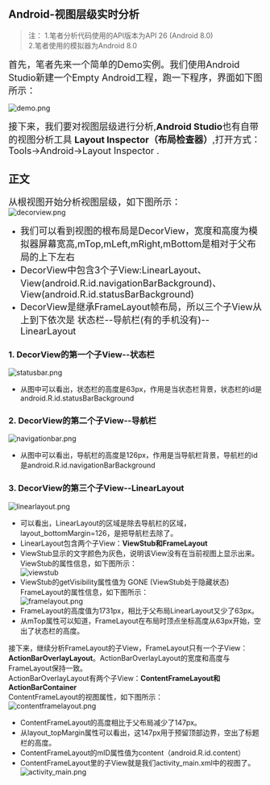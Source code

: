 ## Android-视图层级实时分析
>注：
 1.笔者分析代码使用的API版本为API 26 (Android 8.0)<br>
 2.笔者使用的模拟器为Android 8.0<br>

<font size = '4'></font>
<font size = '4'>首先，笔者先来一个简单的Demo实例。我们使用Android Studio新建一个Empty Android工程，跑一下程序，界面如下图所示：</font><br>

![demo.png](https://github.com/tuke0919/CompatStatusBar/blob/master/shotscreen/demo.png)<br>

<font size = '4'>接下来，我们要对视图层级进行分析,**Android Studio**也有自带的视图分析工具 **Layout Inspector（布局检查器）**,打开方式：Tools->Android->Layout Inspector .</font><br>

## 正文
<font size = '4'>从根视图开始分析视图层级，如下图所示：</font><br>
![decorview.png](https://github.com/tuke0919/CompatStatusBar/blob/master/shotscreen/decorview.png)<br>

* <font size = '4'>我们可以看到视图的根布局是DecorView，宽度和高度为模拟器屏幕宽高,mTop,mLeft,mRight,mBottom是相对于父布局的上下左右</font><br>
* <font size = '4'>DecorView中包含3个子View:LinearLayout、View(android.R.id.navigationBarBackground)、View(android.R.id.statusBarBackground)</font><br>
* <font size = '4'>DecorView是继承FrameLayout帧布局，所以三个子View从上到下依次是 状态栏--导航栏(有的手机没有)--LinearLayout</font><br>

### 1. DecorView的第一个子View--状态栏  
![statusbar.png](https://github.com/tuke0919/CompatStatusBar/blob/master/shotscreen/statusbar.png)  

* 从图中可以看出，状态栏的高度是63px，作用是当状态栏背景，状态栏的id是android.R.id.statusBarBackground
### 2. DecorView的第二个子View--导航栏  
![navigationbar.png](https://github.com/tuke0919/CompatStatusBar/blob/master/shotscreen/navigation.png)  

* 从图中可以看出，导航栏的高度是126px，作用是当导航栏背景，导航栏的id是android.R.id.navigationBarBackground  
### 3. DecorView的第三个子View--LinearLayout  
  ![linearlayout.png](https://github.com/tuke0919/CompatStatusBar/blob/master/shotscreen/linearlayout.png)  
  * 可以看出，LinearLayout的区域是除去导航栏的区域，layout_bottomMargin=126，是把导航栏去除了。
  * LinearLayout包含两个子View：**ViewStub和FrameLayout**  
  * ViewStub显示的文字颜色为灰色，说明该View没有在当前视图上显示出来。 
ViewStub的属性信息，如下图所示：  
![viewstub](https://github.com/tuke0919/CompatStatusBar/blob/master/shotscreen/viewstub.png)  
* ViewStub的getVisibility属性值为 GONE (ViewStub处于隐藏状态)  
FrameLayout的属性信息，如下图所示：  
![framelayout.png](https://github.com/tuke0919/CompatStatusBar/blob/master/shotscreen/framelayout.png)  
* FrameLayout的高度值为1731px，相比于父布局LinearLayout又少了63px。
* 从mTop属性可以知道，FrameLayout在布局时顶点坐标高度从63px开始，空出了状态栏的高度。

接下来，继续分析FrameLayout的子View，FrameLayout只有一个子View：**ActionBarOverlayLayout**。ActionBarOverlayLayout的宽度和高度与FrameLayout保持一致。  
ActionBarOverlayLayout有两个子View：**ContentFrameLayout和ActionBarContainer**  
ContentFrameLayout的视图属性，如下图所示：<br>
![contentframelayout.png](https://github.com/tuke0919/CompatStatusBar/blob/master/shotscreen/contentframelayout.png)
* ContentFrameLayout的高度相比于父布局减少了147px。
* 从layout_topMargin属性可以看出，这147px用于预留顶部边界，空出了标题栏的高度。
* ContentFrameLayout的mID属性值为content（android.R.id.content）
* ContentFrameLayout里的子View就是我们activity_main.xml中的视图了。  
![activity_main.png](https://github.com/tuke0919/CompatStatusBar/blob/master/shotscreen/activity_main.png)











